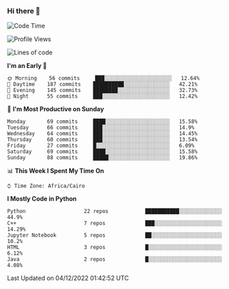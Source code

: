 ### Hi there 👋

<!--
**AMR-KELEG/AMR-KELEG** is a ✨ _special_ ✨ repository because its `README.md` (this file) appears on your GitHub profile.

Here are some ideas to get you started:

- 🔭 I’m currently working on ...
- 🌱 I’m currently learning ...
- 👯 I’m looking to collaborate on ...
- 🤔 I’m looking for help with ...
- 💬 Ask me about ...
- 📫 How to reach me: ...
- 😄 Pronouns: ...
- ⚡ Fun fact: ...
-->

<!--START_SECTION:waka-->
![Code Time](http://img.shields.io/badge/Code%20Time-0%20secs-blue)

![Profile Views](http://img.shields.io/badge/Profile%20Views-0-blue)

![Lines of code](https://img.shields.io/badge/From%20Hello%20World%20I%27ve%20Written-2%20Million%20lines%20of%20code-blue)

**I'm an Early 🐤** 

```text
🌞 Morning    56 commits     ███░░░░░░░░░░░░░░░░░░░░░░   12.64% 
🌆 Daytime    187 commits    ██████████░░░░░░░░░░░░░░░   42.21% 
🌃 Evening    145 commits    ████████░░░░░░░░░░░░░░░░░   32.73% 
🌙 Night      55 commits     ███░░░░░░░░░░░░░░░░░░░░░░   12.42%

```
📅 **I'm Most Productive on Sunday** 

```text
Monday       69 commits     ████░░░░░░░░░░░░░░░░░░░░░   15.58% 
Tuesday      66 commits     ███░░░░░░░░░░░░░░░░░░░░░░   14.9% 
Wednesday    64 commits     ███░░░░░░░░░░░░░░░░░░░░░░   14.45% 
Thursday     60 commits     ███░░░░░░░░░░░░░░░░░░░░░░   13.54% 
Friday       27 commits     █░░░░░░░░░░░░░░░░░░░░░░░░   6.09% 
Saturday     69 commits     ████░░░░░░░░░░░░░░░░░░░░░   15.58% 
Sunday       88 commits     █████░░░░░░░░░░░░░░░░░░░░   19.86%

```


📊 **This Week I Spent My Time On** 

```text
⌚︎ Time Zone: Africa/Cairo

```

**I Mostly Code in Python** 

```text
Python                   22 repos            ███████████░░░░░░░░░░░░░░   44.9% 
C++                      7 repos             ███░░░░░░░░░░░░░░░░░░░░░░   14.29% 
Jupyter Notebook         5 repos             ██░░░░░░░░░░░░░░░░░░░░░░░   10.2% 
HTML                     3 repos             █░░░░░░░░░░░░░░░░░░░░░░░░   6.12% 
Java                     2 repos             █░░░░░░░░░░░░░░░░░░░░░░░░   4.08%

```



 Last Updated on 04/12/2022 01:42:52 UTC
<!--END_SECTION:waka-->
